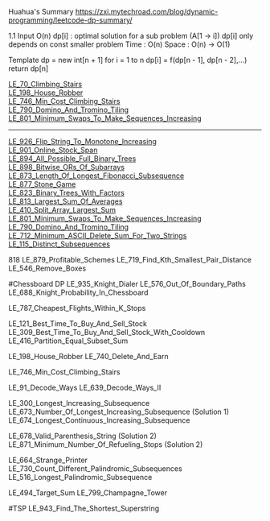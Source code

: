 Huahua's Summary
https://zxi.mytechroad.com/blog/dynamic-programming/leetcode-dp-summary/

1.1
Input O(n)
dp[i] : optimal solution for a sub problem (A[1 -> i])
dp[i] only depends on const smaller problem
Time : O(n)
Space : O(n) -> O(1)

Template
dp = new int[n + 1]
for i = 1 to n
 dp[i] = f(dp[n - 1], dp[n - 2],...)
return dp[n]

[LE_70_Climbing_Stairs](https://github.com/calculus008/shuati/blob/master/src/leetcode/LE_70_Climbing_Stairs.java)\
[LE_198_House_Robber](https://github.com/calculus008/shuati/blob/master/src/leetcode/LE_198_House_Robber.java)\
[LE_746_Min_Cost_Climbing_Stairs](https://github.com/calculus008/shuati/blob/master/src/leetcode/LE_198_House_Robber.java)\
[LE_790_Domino_And_Tromino_Tiling](https://github.com/calculus008/shuati/blob/master/src/leetcode/LE_790_Domino_And_Tromino_Tiling.java)\
[LE_801_Minimum_Swaps_To_Make_Sequences_Increasing](https://github.com/calculus008/shuati/blob/master/src/leetcode/LE_801_Minimum_Swaps_To_Make_Sequences_Increasing)

---------------------------------------------------

[LE_926_Flip_String_To_Monotone_Increasing](./src/leetcode/LE_926_Flip_String_To_Monotone_Increasing.java)\
[LE_901_Online_Stock_Span](/src/leetcode/LE_901_Online_Stock_Span.java)\
[LE_894_All_Possible_Full_Binary_Trees](src/leetcode/LE_894_All_Possible_Full_Binary_Trees.java)\
[LE_898_Bitwise_ORs_Of_Subarrays](src/leetcode/LE_898_Bitwise_ORs_Of_Subarrays.java)\
[LE_873_Length_Of_Longest_Fibonacci_Subsequence](src/leetcode/LE_873_Length_Of_Longest_Fibonacci_Subsequence.java)\
[LE_877_Stone_Game](src/leetcode/LE_877_Stone_Game.java)\
[LE_823_Binary_Trees_With_Factors](src/leetcode/LE_823_Binary_Trees_With_Factors.java)\
[LE_813_Largest_Sum_Of_Averages](src/leetcode/LE_813_Largest_Sum_Of_Averages.java)\
[LE_410_Split_Array_Largest_Sum](src/leetcode/LE_410_Split_Array_Largest_Sum.java)\
[LE_801_Minimum_Swaps_To_Make_Sequences_Increasing](src/leetcode/LE_801_Minimum_Swaps_To_Make_Sequences_Increasing.java)\
[LE_790_Domino_And_Tromino_Tiling](src/leetcode/LE_790_Domino_And_Tromino_Tiling.java)\
[LE_712_Minimum_ASCII_Delete_Sum_For_Two_Strings](src/leetcode/LE_712_Minimum_ASCII_Delete_Sum_For_Two_Strings.java)\
[LE_115_Distinct_Subsequences](src/leetcode/LE_115_Distinct_Subsequences.java)

818
LE_879_Profitable_Schemes
LE_719_Find_Kth_Smallest_Pair_Distance
LE_546_Remove_Boxes

#Chessboard DP
LE_935_Knight_Dialer
LE_576_Out_Of_Boundary_Paths
LE_688_Knight_Probability_In_Chessboard

LE_787_Cheapest_Flights_Within_K_Stops

LE_121_Best_Time_To_Buy_And_Sell_Stock
LE_309_Best_Time_To_Buy_And_Sell_Stock_With_Cooldown
LE_416_Partition_Equal_Subset_Sum

LE_198_House_Robber
LE_740_Delete_And_Earn

LE_746_Min_Cost_Climbing_Stairs

LE_91_Decode_Ways
LE_639_Decode_Ways_II

LE_300_Longest_Increasing_Subsequence
LE_673_Number_Of_Longest_Increasing_Subsequence (Solution 1)
LE_674_Longest_Continuous_Increasing_Subsequence

LE_678_Valid_Parenthesis_String (Solution 2)
LE_871_Minimum_Number_Of_Refueling_Stops (Solution 2)

LE_664_Strange_Printer
LE_730_Count_Different_Palindromic_Subsequences
LE_516_Longest_Palindromic_Subsequence

LE_494_Target_Sum
LE_799_Champagne_Tower

#TSP
LE_943_Find_The_Shortest_Superstring
